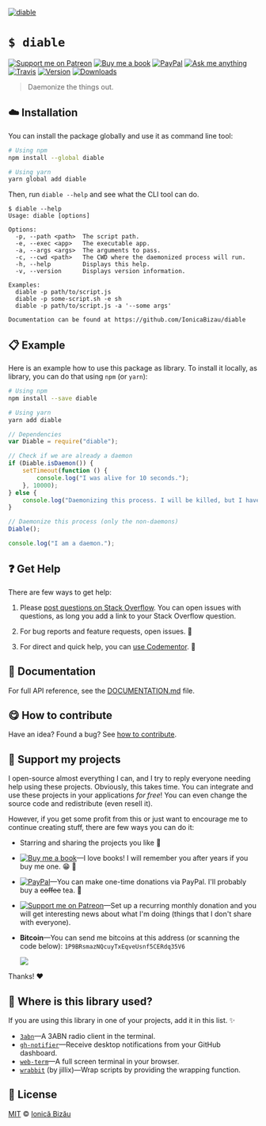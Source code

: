 <!-- Please do not edit this file. Edit the `blah` field in the `package.json` instead. If in doubt, open an issue. -->


[![diable](http://i.imgur.com/i0aopxe.png)](#)

# `$ diable`

 [![Support me on Patreon][badge_patreon]][patreon] [![Buy me a book][badge_amazon]][amazon] [![PayPal][badge_paypal_donate]][paypal-donations] [![Ask me anything](https://img.shields.io/badge/ask%20me-anything-1abc9c.svg)](https://github.com/IonicaBizau/ama) [![Travis](https://img.shields.io/travis/IonicaBizau/diable.svg)](https://travis-ci.org/IonicaBizau/diable/) [![Version](https://img.shields.io/npm/v/diable.svg)](https://www.npmjs.com/package/diable) [![Downloads](https://img.shields.io/npm/dt/diable.svg)](https://www.npmjs.com/package/diable)

> Daemonize the things out.

## :cloud: Installation

You can install the package globally and use it as command line tool:


```sh
# Using npm
npm install --global diable

# Using yarn
yarn global add diable
```


Then, run `diable --help` and see what the CLI tool can do.


```
$ diable --help
Usage: diable [options]

Options:
  -p, --path <path>  The script path.
  -e, --exec <app>   The executable app.
  -a, --args <args>  The arguments to pass.
  -c, --cwd <path>   The CWD where the daemonized process will run.
  -h, --help         Displays this help.
  -v, --version      Displays version information.

Examples:
  diable -p path/to/script.js
  diable -p some-script.sh -e sh
  diable -p path/to/script.js -a '--some args'

Documentation can be found at https://github.com/IonicaBizau/diable
```

## :clipboard: Example


Here is an example how to use this package as library. To install it locally, as library, you can do that using `npm` (or `yarn`):

```sh
# Using npm
npm install --save diable

# Using yarn
yarn add diable
```



```js
// Dependencies
var Diable = require("diable");

// Check if we are already a daemon
if (Diable.isDaemon()) {
    setTimeout(function () {
        console.log("I was alive for 10 seconds.");
    }, 10000);
} else {
    console.log("Daemonizing this process. I will be killed, but I have a child which will live 10 seconds. Do `ps aux | grep node` to see it.");
}

// Daemonize this process (only the non-daemons)
Diable();

console.log("I am a daemon.");
```



## :question: Get Help

There are few ways to get help:

 1. Please [post questions on Stack Overflow](https://stackoverflow.com/questions/ask). You can open issues with questions, as long you add a link to your Stack Overflow question.
 2. For bug reports and feature requests, open issues. :bug:

 3. For direct and quick help, you can [use Codementor](https://www.codementor.io/johnnyb). :rocket:



## :memo: Documentation

For full API reference, see the [DOCUMENTATION.md][docs] file.

## :yum: How to contribute
Have an idea? Found a bug? See [how to contribute][contributing].


## :sparkling_heart: Support my projects

I open-source almost everything I can, and I try to reply everyone needing help using these projects. Obviously,
this takes time. You can integrate and use these projects in your applications *for free*! You can even change the source code and redistribute (even resell it).

However, if you get some profit from this or just want to encourage me to continue creating stuff, there are few ways you can do it:

 - Starring and sharing the projects you like :rocket:
 - [![Buy me a book][badge_amazon]][amazon]—I love books! I will remember you after years if you buy me one. :grin: :book:
 - [![PayPal][badge_paypal]][paypal-donations]—You can make one-time donations via PayPal. I'll probably buy a ~~coffee~~ tea. :tea:
 - [![Support me on Patreon][badge_patreon]][patreon]—Set up a recurring monthly donation and you will get interesting news about what I'm doing (things that I don't share with everyone).
 - **Bitcoin**—You can send me bitcoins at this address (or scanning the code below): `1P9BRsmazNQcuyTxEqveUsnf5CERdq35V6`

    ![](https://i.imgur.com/z6OQI95.png)

Thanks! :heart:


## :dizzy: Where is this library used?
If you are using this library in one of your projects, add it in this list. :sparkles:


 - [`3abn`](https://github.com/IonicaBizau/3abn#readme)—A 3ABN radio client in the terminal.
 - [`gh-notifier`](https://bitbucket.org/IonicaBizau/gh-notifier#readme)—Receive desktop notifications from your GitHub dashboard.
 - [`web-term`](https://github.com/IonicaBizau/web-term)—A full screen terminal in your browser.
 - [`wrabbit`](https://github.com/jillix/wrabbit) (by jillix)—Wrap scripts by providing the wrapping function.

## :scroll: License

[MIT][license] © [Ionică Bizău][website]

[badge_patreon]: http://ionicabizau.github.io/badges/patreon.svg
[badge_amazon]: http://ionicabizau.github.io/badges/amazon.svg
[badge_paypal]: http://ionicabizau.github.io/badges/paypal.svg
[badge_paypal_donate]: http://ionicabizau.github.io/badges/paypal_donate.svg
[patreon]: https://www.patreon.com/ionicabizau
[amazon]: http://amzn.eu/hRo9sIZ
[paypal-donations]: https://www.paypal.com/cgi-bin/webscr?cmd=_s-xclick&hosted_button_id=RVXDDLKKLQRJW
[donate-now]: http://i.imgur.com/6cMbHOC.png

[license]: http://showalicense.com/?fullname=Ionic%C4%83%20Biz%C4%83u%20%3Cbizauionica%40gmail.com%3E%20(https%3A%2F%2Fionicabizau.net)&year=2015#license-mit
[website]: https://ionicabizau.net
[contributing]: /CONTRIBUTING.md
[docs]: /DOCUMENTATION.md
